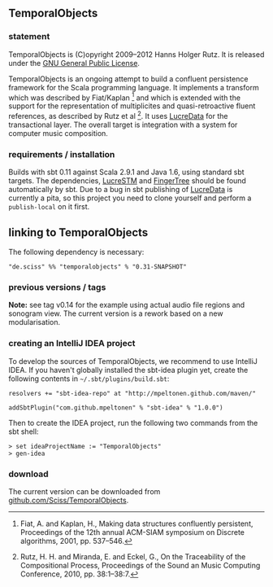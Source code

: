 ## TemporalObjects

### statement

TemporalObjects is (C)opyright 2009&ndash;2012 Hanns Holger Rutz. It is released under the [GNU General Public License](http://github.com/Sciss/TemporalObjects/blob/master/licenses/TemporalObjects-License.txt).

TemporalObjects is an ongoing attempt to build a confluent persistence framework for the Scala programming language. It implements a transform which was described by Fiat/Kaplan [^1] and which is extended with the support for the representation of multiplicites and quasi-retroactive fluent references, as described by Rutz et al [^2]. It uses [LucreData](https://github.com/Sciss/LucreData) for the transactional layer. The overall target is integration with a system for computer music composition.

 [^1]: Fiat, A. and Kaplan, H., Making data structures confluently persistent, Proceedings of the 12th annual ACM-SIAM symposium on Discrete algorithms, 2001, pp. 537–546.

 [^2]: Rutz, H. H. and Miranda, E. and Eckel, G., On the Traceability of the Compositional Process, Proceedings of the Sound an Music Computing Conference, 2010, pp. 38:1–38:7.

### requirements / installation

Builds with sbt 0.11 against Scala 2.9.1 and Java 1.6, using standard sbt targets. The dependencies, [LucreSTM](https://github.com/Sciss/LucreSTM) and  [FingerTree](https://github.com/Sciss/FingerTree) should be found automatically by sbt. Due to a bug in sbt publishing of [LucreData](https://github.com/Sciss/LucreData) is currently a pita, so this project you need to clone yourself and perform a `publish-local` on it first.

## linking to TemporalObjects

The following dependency is necessary:

    "de.sciss" %% "temporalobjects" % "0.31-SNAPSHOT"

### previous versions / tags

__Note:__ see tag v0.14 for the example using actual audio file regions and sonogram view. The current version is a rework based on a new modularisation.

### creating an IntelliJ IDEA project

To develop the sources of TemporalObjects, we recommend to use IntelliJ IDEA. If you haven't globally installed the sbt-idea plugin yet, create the following contents in `~/.sbt/plugins/build.sbt`:

    resolvers += "sbt-idea-repo" at "http://mpeltonen.github.com/maven/"

    addSbtPlugin("com.github.mpeltonen" % "sbt-idea" % "1.0.0")

Then to create the IDEA project, run the following two commands from the sbt shell:

    > set ideaProjectName := "TemporalObjects"
    > gen-idea

### download

The current version can be downloaded from [github.com/Sciss/TemporalObjects](http://github.com/Sciss/TemporalObjects).
